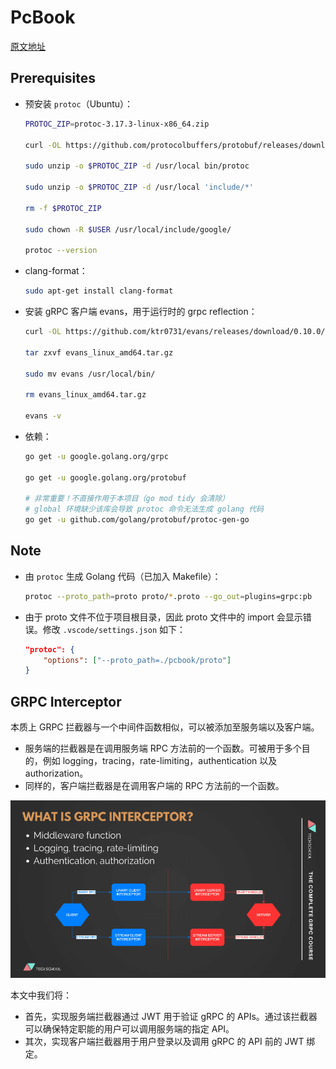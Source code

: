 # PcBook

[原文地址](https://dev.to/techschoolguru/series/7311)

## Prerequisites

- 预安装 `protoc`（Ubuntu）：

  ```sh
  PROTOC_ZIP=protoc-3.17.3-linux-x86_64.zip

  curl -OL https://github.com/protocolbuffers/protobuf/releases/download/v3.17.3/$PROTOC_ZIP

  sudo unzip -o $PROTOC_ZIP -d /usr/local bin/protoc

  sudo unzip -o $PROTOC_ZIP -d /usr/local 'include/*'

  rm -f $PROTOC_ZIP

  sudo chown -R $USER /usr/local/include/google/

  protoc --version
  ```

- clang-format：

  ```sh
  sudo apt-get install clang-format
  ```

- 安装 gRPC 客户端 evans，用于运行时的 grpc reflection：

  ```sh
  curl -OL https://github.com/ktr0731/evans/releases/download/0.10.0/evans_linux_amd64.tar.gz

  tar zxvf evans_linux_amd64.tar.gz

  sudo mv evans /usr/local/bin/

  rm evans_linux_amd64.tar.gz

  evans -v
  ```

- 依赖：

  ```sh
  go get -u google.golang.org/grpc

  go get -u google.golang.org/protobuf

  # 非常重要！不直接作用于本项目（go mod tidy 会清除）
  # global 环境缺少该库会导致 protoc 命令无法生成 golang 代码
  go get -u github.com/golang/protobuf/protoc-gen-go
  ```

## Note

- 由 `protoc` 生成 Golang 代码（已加入 Makefile）：

  ```sh
  protoc --proto_path=proto proto/*.proto --go_out=plugins=grpc:pb
  ```

- 由于 proto 文件不位于项目根目录，因此 proto 文件中的 import 会显示错误。修改 `.vscode/settings.json` 如下：

  ```json
  "protoc": {
      "options": ["--proto_path=./pcbook/proto"]
  }
  ```

## GRPC Interceptor

本质上 GRPC 拦截器与一个中间件函数相似，可以被添加至服务端以及客户端。

- 服务端的拦截器是在调用服务端 RPC 方法前的一个函数。可被用于多个目的，例如 logging，tracing，rate-limiting，authentication 以及 authorization。
- 同样的，客户端拦截器是在调用客户端的 RPC 方法前的一个函数。

![grpc-interceptor](./grpc-interceptor.png)

本文中我们将：

- 首先，实现服务端拦截器通过 JWT 用于验证 gRPC 的 APIs。通过该拦截器可以确保特定职能的用户可以调用服务端的指定 API。
- 其次，实现客户端拦截器用于用户登录以及调用 gRPC 的 API 前的 JWT 绑定。
